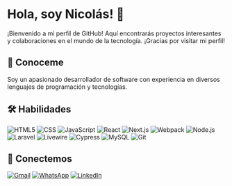 # Hola, soy Nicolás! 👋

¡Bienvenido a mi perfil de GitHub! Aquí encontrarás proyectos interesantes y colaboraciones en el mundo de la tecnología. ¡Gracias por visitar mi perfil!
## 🚀 Conoceme
Soy un apasionado desarrollador de software con experiencia en diversos lenguajes de programación y tecnologías.


## 🛠 Habilidades
![HTML5](https://img.shields.io/badge/-HTML5-E34F26?style=flat-square&logo=html5&logoColor=white)
![CSS](https://img.shields.io/badge/-CSS-1572B6?style=flat-square&logo=css3&logoColor=white)
![JavaScript](https://img.shields.io/badge/-JavaScript-F7DF1E?style=flat-square&logo=javascript&logoColor=black)
![React](https://img.shields.io/badge/-React-61DAFB?style=flat-square&logo=react&logoColor=black)
![Next.js](https://img.shields.io/badge/-Next.js-000000?style=flat-square&logo=next.js&logoColor=white)
![Webpack](https://img.shields.io/badge/-Webpack-8DD6F9?style=flat-square&logo=webpack&logoColor=black)
![Node.js](https://img.shields.io/badge/-Node.js-339933?style=flat-square&logo=node.js&logoColor=white)
![Laravel](https://img.shields.io/badge/-Laravel-FF2D20?style=flat-square&logo=laravel&logoColor=white)
![Livewire](https://img.shields.io/badge/-Livewire-0C7D9D?style=flat-square&logo=livewire&logoColor=white)
![Cypress](https://img.shields.io/badge/-Cypress-17202C?style=flat-square&logo=cypress&logoColor=white)
![MySQL](https://img.shields.io/badge/-MySQL-4479A1?style=flat-square&logo=mysql&logoColor=white)
![Git](https://img.shields.io/badge/-Git-F05032?style=flat-square&logo=git&logoColor=white)

## 🔗 Conectemos
[![Gmail](https://img.shields.io/badge/-Gmail-D14836?style=flat&logo=Gmail&logoColor=white)](mailto:nichagiro@gmail.com)
[![WhatsApp](https://img.shields.io/badge/-WhatsApp-25D366?style=flat&logo=WhatsApp&logoColor=white)](https://api.whatsapp.com/send?phone=3174865702)
[![LinkedIn](https://img.shields.io/badge/-LinkedIn-0077B5?style=flat&logo=Linkedin&logoColor=white)](https://www.linkedin.com/in/nicolas-chamorro-gir%C3%B3n-9aa594196/)

